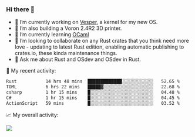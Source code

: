 ### Hi there 👋

<!--
**berkus/berkus** is a ✨ _special_ ✨ repository because its `README.md` (this file) appears on your GitHub profile.

Here are some ideas to get you started:

- 🔭 I’m currently working on ...
- 🌱 I’m currently learning ...
- 👯 I’m looking to collaborate on ...
- 🤔 I’m looking for help with ...
- 💬 Ask me about ...
- 📫 How to reach me: ...
- 😄 Pronouns: ...
- ⚡ Fun fact: ...
-->

- 🔭 I’m currently working on [Vesper](https://github.com/metta-systems/vesper), a kernel for my new OS.
- 🔭 I’m also building a Voron 2.4R2 3D printer.
- 🌱 I’m currently learning [OCaml](https://ocaml.org/manual/5.3/lex.html)
- 👯 I’m looking to collaborate on any Rust crates that you think need more love - updating to latest Rust edition, enabling automatic publishing to crates.io, these kinda maintenance things.
- 💬 Ask me about Rust and OSdev and OSdev in Rust.

💼 My recent activity:

<!--START_SECTION:waka-->

```txt
Rust           14 hrs 48 mins  █████████████░░░░░░░░░░░░   52.65 %
TOML           6 hrs 22 mins   █████▓░░░░░░░░░░░░░░░░░░░   22.68 %
csharp         1 hr 15 mins    █░░░░░░░░░░░░░░░░░░░░░░░░   04.48 %
C#             1 hr 15 mins    █░░░░░░░░░░░░░░░░░░░░░░░░   04.45 %
ActionScript   59 mins         █░░░░░░░░░░░░░░░░░░░░░░░░   03.52 %
```

<!--END_SECTION:waka-->

📈 My overall activity:

![](http://github-profile-summary-cards.vercel.app/api/cards/profile-details?username=berkus&theme=flag_india)
